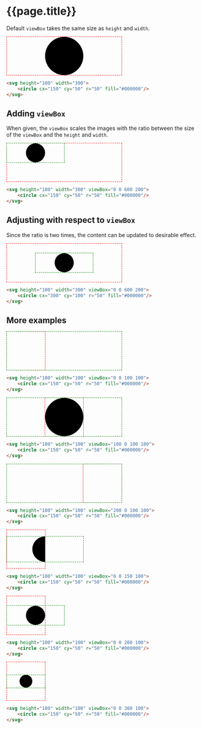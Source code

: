 <style>
.container {
    font-size: 0;
    display: inline-block;
    position: relative;
}

.container.alt2 {
    margin-left: 100px;
}

.container.alt3 {
    margin-left: 200px;
}

svg {
    margin-left: 1px;
    outline: 1px dashed red;
}

.actual {
    display: block;
    left: 0;
    margin-left: 1px;
    outline: 1px dashed green;
    position: absolute;
    top: 0;
}

.actual.scaled {
    height: 50px;
    width: 150px;
}

.actual.adjusted {
    height: 50px;
    left: 75px;
    top: 25px;
    width: 150px;
}

.actual.example1 { 
    height: 100px;
    width: 300px
}

.alt2 .actual.example1 {
    left: -100px;
}
    
.alt3 .actual.example1 {
    left: -200px;
}
    
.actual.example2 {
    height: calc(200px/3);
    top: calc(50px/3);
    width: 200px
}
    
.actual.example3 {
    height: 50px;
    top: 25px;
    width: 150px;
}
    
.actual.example4 {
    height: calc(100px/3);
    top: calc(100px/3);
    width: 100px;
}
</style>

# {{page.title}}

Default `viewBox` takes the same size as `height` and `width`.

<div class="container">
    <svg height="100" width="300">
        <circle cx="150" cy="50" r="50" fill="#000000"/>
    </svg>
</div>

```html
<svg height="100" width="300">
    <circle cx="150" cy="50" r="50" fill="#000000"/>
</svg>
```

## Adding `viewBox`

When given, the `viewBox` scales the images with the ratio between the size of the `viewBox` and the `height` and `width`.

<div class="container">
    <div class="actual scaled">x</div>
    <svg height="100" width="300" viewBox="0 0 600 200">
        <circle cx="150" cy="50" r="50" fill="#000000"/>
    </svg>
</div>

```html
<svg height="100" width="300" viewBox="0 0 600 200">
    <circle cx="150" cy="50" r="50" fill="#000000"/>
</svg>
```

## Adjusting with respect to `viewBox`

Since the ratio is two times, the content can be updated to desirable effect.

<div class="container">
    <div class="actual adjusted">x</div>
    <svg height="100" width="300" viewBox="0 0 600 200">
        <circle cx="300" cy="100" r="50" fill="#000000"/>
    </svg>
</div>

```html
<svg height="100" width="300" viewBox="0 0 600 200">
    <circle cx="300" cy="100" r="50" fill="#000000"/>
</svg>
```

## More examples

<div class="container">
    <div class="actual example1">x</div>
    <svg height="100" width="100" viewBox="0 0 100 100">
        <circle cx="150" cy="50" r="50" fill="#000000"/>
    </svg>
</div>

```html
<svg height="100" width="100" viewBox="0 0 100 100">
    <circle cx="150" cy="50" r="50" fill="#000000"/>
</svg>
```

<div class="container alt2">
    <div class="actual example1">x</div>
    <svg height="100" width="100" viewBox="100 0 100 100">
        <circle cx="150" cy="50" r="50" fill="#000000"/>
    </svg>
</div>

```html
<svg height="100" width="100" viewBox="100 0 100 100">
    <circle cx="150" cy="50" r="50" fill="#000000"/>
</svg>
```

<div class="container alt3">
    <div class="actual example1">x</div>
    <svg height="100" width="100" viewBox="200 0 100 100">
        <circle cx="150" cy="50" r="50" fill="#000000"/>
    </svg>
</div>

```html
<svg height="100" width="100" viewBox="200 0 100 100">
    <circle cx="150" cy="50" r="50" fill="#000000"/>
</svg>
```

<div class="container">
    <div class="actual example2">x</div>
    <svg height="100" width="100" viewBox="0 0 150 100">
        <circle cx="150" cy="50" r="50" fill="#000000"/>
    </svg>
</div>

```html
<svg height="100" width="100" viewBox="0 0 150 100">
    <circle cx="150" cy="50" r="50" fill="#000000"/>
</svg>
```

<div class="container">
    <div class="actual example3">x</div>
    <svg height="100" width="100" viewBox="0 0 200 100">
        <circle cx="150" cy="50" r="50" fill="#000000"/>
    </svg>
</div>

```html
<svg height="100" width="100" viewBox="0 0 200 100">
    <circle cx="150" cy="50" r="50" fill="#000000"/>
</svg>
```

<div class="container">
    <div class="actual example4">x</div>
    <svg height="100" width="100" viewBox="0 0 300 100">
        <circle cx="150" cy="50" r="50" fill="#000000"/>
    </svg>
</div>

```html
<svg height="100" width="100" viewBox="0 0 300 100">
    <circle cx="150" cy="50" r="50" fill="#000000"/>
</svg>
```
